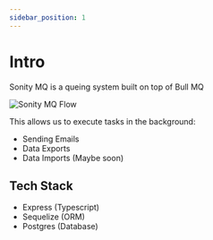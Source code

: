 ```yaml
---
sidebar_position: 1
---
```


# Intro

Sonity MQ is a queing system built on top of Bull MQ

![Sonity MQ Flow](/img/docs/sonity-mq.png)

This allows us to execute tasks in the background:
- Sending Emails
- Data Exports
- Data Imports (Maybe soon)


## Tech Stack
- Express (Typescript)
- Sequelize (ORM)
- Postgres (Database)

